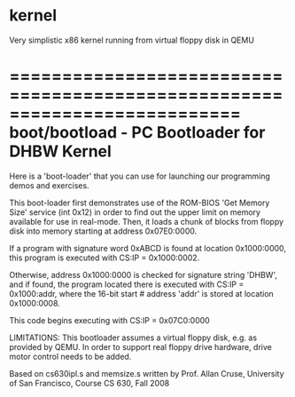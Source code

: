# kernel
Very simplistic x86 kernel running from virtual floppy disk in QEMU



==========================================================================
boot/bootload - PC Bootloader for DHBW Kernel
==========================================================================

Here is a 'boot-loader' that you can use for launching our
programming demos and exercises.

This boot-loader first demonstrates use of the ROM-BIOS
'Get Memory Size' service (int 0x12) in order to find out
the upper limit on memory available for use in real-mode.
Then, it loads a chunk of blocks from floppy disk into
memory starting at address 0x07E0:0000.

If a program with signature word 0xABCD is found at location
0x1000:0000, this program is executed with CS:IP = 0x1000:0002.

Otherwise, address 0x1000:0000 is checked for signature string
'DHBW', and if found, the program located there is executed
with CS:IP = 0x1000:addr, where the 16-bit start # address
'addr' is stored at location 0x1000:0008.

This code begins executing with CS:IP = 0x07C0:0000


LIMITATIONS:
This bootloader assumes a virtual floppy disk, e.g. as provided
by QEMU. In order to support real floppy drive hardware, drive
motor control needs to be added.

Based on cs630ipl.s and memsize.s written by Prof. Allan Cruse,
University of San Francisco, Course CS 630, Fall 2008
